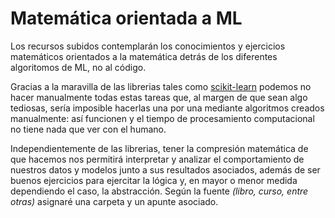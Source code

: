 # Matemática orientada a ML
Los recursos subidos contemplarán los conocimientos y ejercicios matemáticos orientados a la matemática detrás de los diferentes algoritomos de ML, no al código.

Gracias a la maravilla de las librerias tales como [scikit-learn](https://scikit-learn.org/ "scikit-learn") podemos no hacer manualmente todas estas tareas que, al margen de que sean algo tediosas, sería imposible hacerlas una por una mediante algoritmos creados manualmente: así funcionen y el tiempo de procesamiento computacional no tiene nada que ver con el humano.

Independientemente de las librerias, tener la compresión matemática de que hacemos nos permitirá interpretar y analizar el comportamiento de nuestros datos y modelos junto a sus resultados asociados, además de ser buenos ejercicios para ejercitar la lógica y, en mayor o menor medida dependiendo el caso, la abstracción.
Según la fuente *(libro, curso, entre otras)* asignaré una carpeta y un apunte asociado.
